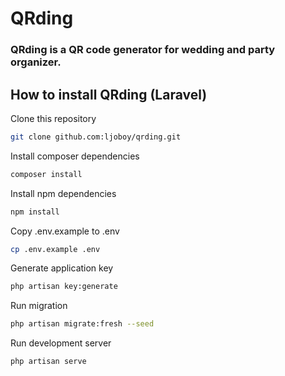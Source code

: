 # QRding 
### QRding is a QR code generator for wedding and party organizer.

## How to install QRding (Laravel)
Clone this repository
```bash
git clone github.com:ljoboy/qrding.git
```

Install composer dependencies
```bash
composer install
```

Install npm dependencies
```bash
npm install
```

Copy .env.example to .env
```bash
cp .env.example .env
```

Generate application key
```bash
php artisan key:generate
```

Run migration
```bash
php artisan migrate:fresh --seed
```

Run development server
```bash
php artisan serve
```

